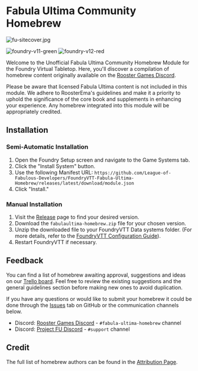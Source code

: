 # Fabula Ultima Community Homebrew

![fu-sitecover.jpg](https://trello.com/1/cards/64db0994c4a8791322c8b2e2/attachments/64f476a7f1dc332714f44c8c/download/fu-sitecover.jpg)

![foundry-v11-green](https://img.shields.io/badge/foundry-v11-green) 
![foundry-v12-red](https://img.shields.io/badge/foundry-v12-red)

Welcome to the Unofficial Fabula Ultima Community Homebrew Module for the Foundry Virtual Tabletop. Here, you'll discover a compilation of homebrew content originally available on the [Rooster Games Discord](https://discord.gg/G9qGbn2).

Please be aware that licensed Fabula Ultima content is not included in this module. We adhere to RoosterEma's guidelines and make it a priority to uphold the significance of the core book and supplements in enhancing your experience. Any homebrew integrated into this module will be appropriately credited.

## Installation

### Semi-Automatic Installation

1. Open the Foundry Setup screen and navigate to the Game Systems tab.
2. Click the "Install System" button.
3. Use the following Manifest URL: `https://github.com/League-of-Fabulous-Developers/FoundryVTT-Fabula-Ultima-Homebrew/releases/latest/download/module.json`
4. Click "Install."

### Manual Installation

1. Visit the [Release](https://github.com/League-of-Fabulous-Developers/FoundryVTT-Fabula-Ultima-Homebrew/releases "‌") page to find your desired version.
2. Download the `fabulaultima-homebrew.zip` file for your chosen version.
3. Unzip the downloaded file to your FoundryVTT Data systems folder. (For more details, refer to the [FoundryVTT Configuration Guide](https://foundryvtt.com/article/configuration/#where-user-data "‌")).
4. Restart FoundryVTT if necessary.

## Feedback

You can find a list of homebrew awaiting approval, suggestions and ideas on our [Trello board](https://trello.com/b/CfN05cie/fabula-ultima-homebrew "‌"). Feel free to review the existing suggestions and the general guidelines section before making new ones to avoid duplication.

If you have any questions or would like to submit your homebrew it could be done through the [Issues](https://github.com/League-of-Fabulous-Developers/FoundryVTT-Fabula-Ultima-Homebrew/issues) tab on GitHub or the communication channels below.

- Discord: [Rooster Games Discord](https://discord.gg/G9qGbn2) - `#fabula-ultima-homebrew` channel
- Discord: [Project FU Discord](https://discord.gg/SNuxpzCgVB) - `#support` channel


## Credit

The full list of homebrew authors can be found in the [Attribution Page](https://github.com/League-of-Fabulous-Developers/FoundryVTT-Fabula-Ultima-Homebrew/blob/main/ATTRIBUTIONS.md).
